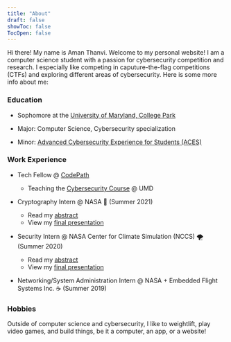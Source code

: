 ```yaml
---
title: "About"
draft: false
showToc: false
TocOpen: false
---
```


Hi there! My name is Aman Thanvi. Welcome to my personal website! I am a computer science student with a passion for cybersecurity competition and research. I especially like competing in caputure-the-flag competitions (CTFs) and exploring different areas of cybersecurity. Here is some more info about me:


### Education

- Sophomore at the [University of Maryland, College Park](https://www.umd.edu/)

- Major: Computer Science, Cybersecurity specialization

- Minor: [Advanced Cybersecurity Experience for Students (ACES)](https://aces.umd.edu/about-aces)


### Work Experience

- Tech Fellow @ [CodePath](https://codepath.org/)
    - Teaching the [Cybersecurity Course](https://courses.codepath.org/snippets/cybersecurity_university/syllabus) @ UMD

- Cryptography Intern @ NASA 🚀 (Summer 2021)
    - Read my [abstract]()
    - View my [final presentation]()

- Security Intern @ NASA Center for Climate Simulation (NCCS) 🌪️ (Summer 2020)
    - Read my [abstract]()
    - View my [final presentation]()

- Networking/System Administration Intern @ NASA + Embedded Flight Systems Inc. ☕ (Summer 2019)


### Hobbies

Outside of computer science and cybersecurity, I like to weightlift, play video games, and build things, be it a computer, an app, or a website!
